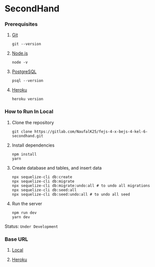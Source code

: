 # SecondHand

### Prerequisites

1. [Git](https://git-scm.com/downloads)
    ```
    git --version
    ```
2. [Node.js](https://nodejs.org/en/)
    ```
    node -v
    ```
3. [PostgreSQL](https://www.postgresql.org/download/)
    ```
    psql --version
    ```
4. [Heroku](https://devcenter.heroku.com/articles/heroku-cli)
    ```
    heroku version
    ```

### How to Run In Local

1. Clone the repository
    ```
    git clone https://gitlab.com/NaufalK25/fejs-4-x-bejs-4-kel-6-secondhand.git
    ```
2. Install dependencies
    ```
    npm install
    yarn
    ```
3. Create database and tables, and insert data
    ```
    npx sequelize-cli db:create
    npx sequelize-cli db:migrate
    npx sequelize-cli db:migrate:undo:all # to undo all migrations
    npx sequelize-cli db:seed:all
    npx sequelize-cli db:seed:undo:all # to undo all seed
    ```
4. Run the server
    ```
    npm run dev
    yarn dev
    ```

Status: `Under Development`

### Base URL

1. [Local](https://localhost:8000)

2. [Heroku](https://secondhand-be-api.herokuapp.com)
